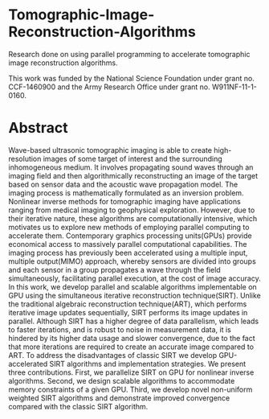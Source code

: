# Tomographic-Image-Reconstruction-Algorithms
Research done on using parallel programming to accelerate tomographic image reconstruction algorithms.


This work was funded by the National Science Foundation under grant no. CCF-1460900 and the Army Research Office under grant no. W911NF-11-1-0160.



# Abstract
Wave-based ultrasonic tomographic imaging is able to create high-resolution images of some target of interest and the surrounding inhomogeneous medium. It involves propagating sound waves through an imaging field and then algorithmically reconstructing an image of the target based on sensor data and the acoustic wave propagation model. The imaging process is mathematically formulated as an inversion problem. Nonlinear inverse methods for tomographic imaging have applications ranging from medical imaging to geophysical exploration. However, due to their iterative nature, these algorithms are computationally intensive, which motivates us to explore new methods of employing parallel computing to accelerate them. Contemporary graphics processing units(GPUs) provide economical access to massively parallel computational capabilities.  The imaging process has previously been accelerated using a multiple input, multiple output(MIMO) approach, whereby sensors are divided into groups and each sensor in a group propagates a wave through the field simultaneously, facilitating parallel execution, at the cost of image accuracy. In this work, we develop parallel and scalable algorithms implementable on GPU using the simultaneous iterative reconstruction technique(SIRT). Unlike the traditional algebraic reconstruction technique(ART), which performs iterative image updates sequentially, SIRT performs its image updates in parallel. Although SIRT has a higher degree of data parallelism, which leads to faster iterations, and is robust to noise in measurement data, it is hindered by its higher data usage and slower convergence, due to the fact that more iterations are required to create an accurate image compared to ART. To address the disadvantages of classic SIRT we develop GPU-accelerated SIRT algorithms and implementation strategies. We present three contributions. First, we parallelize SIRT on GPU for nonlinear inverse algorithms. Second, we design scalable algorithms to accommodate memory constraints of a given GPU. Third, we develop novel non-uniform weighted SIRT algorithms and demonstrate improved convergence compared with the classic SIRT algorithm.
